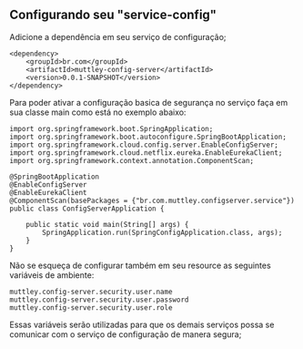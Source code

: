 ## Configurando seu "service-config"

Adicione a dependência em seu serviço de configuração;

	<dependency>
		<groupId>br.com</groupId>
        <artifactId>muttley-config-server</artifactId>
        <version>0.0.1-SNAPSHOT</version>
    </dependency>

Para poder ativar a configuração basica de segurança no serviço faça em sua classe main  como está no exemplo abaixo:

    import org.springframework.boot.SpringApplication;
	import org.springframework.boot.autoconfigure.SpringBootApplication;
	import org.springframework.cloud.config.server.EnableConfigServer;
	import org.springframework.cloud.netflix.eureka.EnableEurekaClient;
	import org.springframework.context.annotation.ComponentScan;

	@SpringBootApplication
    @EnableConfigServer
    @EnableEurekaClient
    @ComponentScan(basePackages = {"br.com.muttley.configserver.service"})
    public class ConfigServerApplication {
    
        public static void main(String[] args) {
            SpringApplication.run(SpringConfigApplication.class, args);
        }
    }

Não se esqueça de configurar também em seu resource as seguintes variáveis de ambiente:

    muttley.config-server.security.user.name
    muttley.config-server.security.user.password
    muttley.config-server.security.user.role

Essas variáveis serão utilizadas para que os demais serviços possa se comunicar com o serviço de configuração de manera segura;
